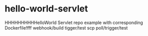 # hello-world-servlet
HHHHHHHHHHelloWorld Servlet repo example with corresponding Dockerfile!fff
webhook/build tigger/test
scp poll/trigger/test
